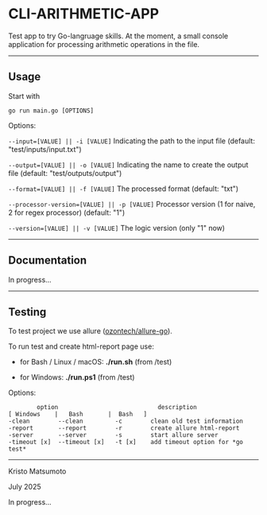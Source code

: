 # CLI-ARITHMETIC-APP

Test app to try Go-langruage skills.
At the moment, a small console application for processing arithmetic operations in the file.

---

## Usage

Start with

```go run main.go [OPTIONS]```

Options:

`--input=[VALUE] || -i [VALUE]` Indicating the path to the input file (default: "test/inputs/input.txt")

`--output=[VALUE] || -o [VALUE]` Indicating the name to create the output file (default: "test/outputs/output")

`--format=[VALUE] || -f [VALUE]` The processed format (default: "txt")

`--processor-version=[VALUE] || -p [VALUE]` Processor version (1 for naive, 2 for regex processor) (default: "1")

`--version=[VALUE] || -v [VALUE]` The logic version (only "1" now)

---

## Documentation

In progress...

---

## Testing

To test project we use allure ([ozontech/allure-go](https://github.com/ozontech/allure-go)).

To run test and create html-report page use:

- for Bash / Linux / macOS: **./run.sh** (from /test)

- for Windows: **./run.ps1** (from /test)

Options:

```
        option                            description
[ Windows    |   Bash       |  Bash   ]
-clean        --clean         -c        clean old test information
-report       --report        -r        create allure html-report
-server       --server        -s        start allure server
-timeout [x]  --timeout [x]   -t [x]    add timeout option for *go test*

```

---

Kristo Matsumoto

July 2025

In progress...
